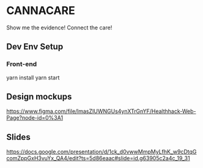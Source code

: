 # CANNACARE
Show me the evidence!  Connect the care!

## Dev Env Setup

### Front-end
yarn install
yarn start


## Design mockups

https://www.figma.com/file/lmasZIUWNGUs4ynXTrGnYF/Healthhack-Web-Page?node-id=0%3A1

## Slides

https://docs.google.com/presentation/d/1ck_d0vwwMmpMyLfhK_w9cDtqGcomZppGxH3vuYx_QA4/edit?ts=5d86eaac#slide=id.g63905c2a4c_19_31
